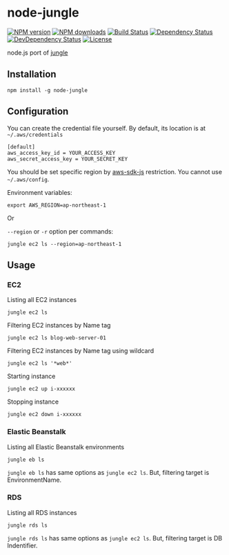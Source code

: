 # node-jungle

[![NPM version][npm-image]][npm-url]
[![NPM downloads][npm-download-image]][npm-download-url]
[![Build Status][travis-image]][travis-url]
[![Dependency Status][daviddm-image]][daviddm-url]
[![DevDependency Status][daviddm-dev-image]][daviddm-dev-url]
[![License][license-image]][license-url]

node.js port of [jungle](https://github.com/achiku/jungle)


## Installation

```
npm install -g node-jungle
```

## Configuration

You can create the credential file yourself. By default, its location is at `~/.aws/credentials`

```
[default]
aws_access_key_id = YOUR_ACCESS_KEY
aws_secret_access_key = YOUR_SECRET_KEY
```

You should be set specific region by [aws-sdk-js](https://github.com/aws/aws-sdk-js) restriction. You cannot use `~/.aws/config`.

Environment variables:

```
export AWS_REGION=ap-northeast-1
```

Or

`--region` or `-r` option per commands:

```
jungle ec2 ls --region=ap-northeast-1
```

## Usage

### EC2

Listing all EC2 instances

```
jungle ec2 ls
```

Filtering EC2 instances by Name tag

```
jungle ec2 ls blog-web-server-01
```

Filtering EC2 instances by Name tag using wildcard

```
jungle ec2 ls '*web*'
```

Starting instance

```
jungle ec2 up i-xxxxxx
```

Stopping instance

```
jungle ec2 down i-xxxxxx
```


### Elastic Beanstalk

Listing all Elastic Beanstalk environments

```
jungle eb ls
```

`jungle eb ls` has same options as `jungle ec2 ls`.
But, filtering target is EnvironmentName. 


### RDS

Listing all RDS instances

```
jungle rds ls
```

`jungle rds ls` has same options as `jungle ec2 ls`.
But, filtering target is DB Indentifier.


[npm-url]: https://www.npmjs.com/package/node-jungle
[npm-image]: https://img.shields.io/npm/v/node-jungle.svg
[npm-download-url]: https://www.npmjs.com/package/node-jungle
[npm-download-image]: https://img.shields.io/npm/dm/node-jungle.svg
[travis-url]: https://travis-ci.org/moqada/node-jungle
[travis-image]: https://img.shields.io/travis/moqada/node-jungle.svg
[daviddm-url]: https://david-dm.org/moqada/node-jungle
[daviddm-image]: https://img.shields.io/david/moqada/node-jungle.svg
[daviddm-dev-url]: https://david-dm.org/moqada/node-jungle#info=devDependencies
[daviddm-dev-image]: https://img.shields.io/david/dev/moqada/node-jungle.svg
[license-url]: http://opensource.org/licenses/MIT
[license-image]: https://img.shields.io/npm/l/node-jungle.svg
